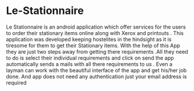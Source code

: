 # Le-Stationnaire
Le Stationnaire is an android application which offer services for the users to order their stationary items online along with Xerox and 
printouts . This application was developed keeping hostelites in the hindsight as it is tiresome for them to get their Stationary items. 
With the help of this App they are just two steps away from getting there requirements .All they need to do is select their individual 
requirements and click on send the app automatically sends a mails with all there requirements to us . Even a layman can work with the 
beautiful interface of the app and get his/her job done. And app does not need any authentication just your email address is required
